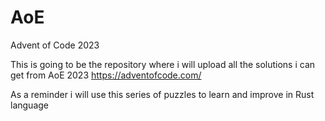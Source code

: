 # AoE
 Advent of Code 2023

This is going to be the repository where i will upload all the solutions i can get from AoE 2023 https://adventofcode.com/

As a reminder i will use this series of puzzles to learn and improve in Rust language
